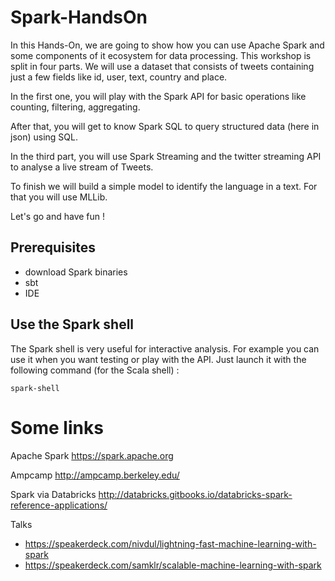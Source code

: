 # Spark-HandsOn
In this Hands-On, we are going to show how you can use Apache Spark and some components of it ecosystem for data processing.
This workshop is split in four parts. We will use a dataset that consists of tweets containing just a few fields like id, user, text, country and place.


In the first one, you will play with the Spark API for basic operations like counting, filtering, aggregating.

After that, you will get to know Spark SQL to query structured data (here in json) using SQL.

In the third part, you will use Spark Streaming and the twitter streaming API to analyse a live stream of Tweets.

To finish we will build a simple model to identify the language in a text. For that you will use MLLib.

Let's go and have fun !

## Prerequisites
- download Spark binaries
- sbt
- IDE

## Use the Spark shell
The Spark shell is very useful for interactive analysis. For example you can use it when you want testing or play with the API.
Just launch it with the following command (for the Scala shell) :

`spark-shell`

# Some links
Apache Spark <https://spark.apache.org>

Ampcamp <http://ampcamp.berkeley.edu/>

Spark via Databricks <http://databricks.gitbooks.io/databricks-spark-reference-applications/>

Talks 

- <https://speakerdeck.com/nivdul/lightning-fast-machine-learning-with-spark>
- <https://speakerdeck.com/samklr/scalable-machine-learning-with-spark>
